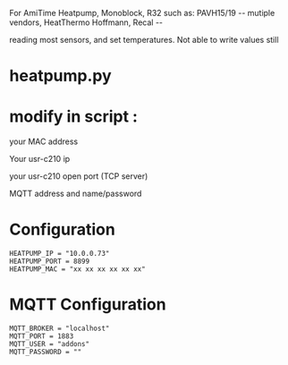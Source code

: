 For AmiTime Heatpump, Monoblock, R32
such as: PAVH15/19 -- mutiple vendors, HeatThermo Hoffmann, Recal --  

reading most sensors, and set temperatures.
Not able to write values still

#  heatpump.py


# modify in script :

your MAC address

Your usr-c210 ip

your usr-c210 open port (TCP server)

MQTT address and name/password


# Configuration
	HEATPUMP_IP = "10.0.0.73"
	HEATPUMP_PORT = 8899
	HEATPUMP_MAC = "xx xx xx xx xx xx"

# MQTT Configuration
	MQTT_BROKER = "localhost"
	MQTT_PORT = 1883
	MQTT_USER = "addons"
	MQTT_PASSWORD = ""



